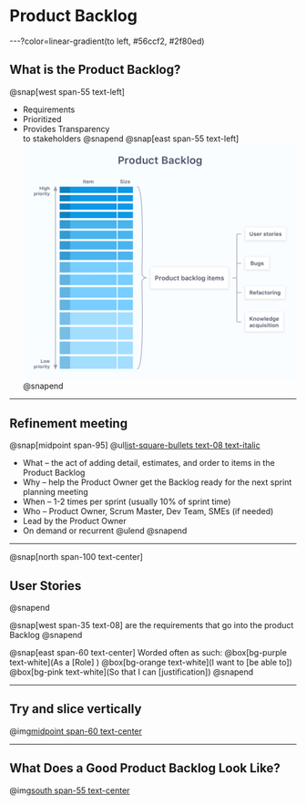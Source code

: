 # Product Backlog
---?color=linear-gradient(to left, #56ccf2, #2f80ed)
## What is the Product Backlog?
@snap[west span-55 text-left]
- Requirements
- Prioritized
- Provides Transparency<br>to stakeholders
@snapend
@snap[east span-55 text-left]
![width=250](assets/img/product-backlog.png)
@snapend

---
## Refinement meeting
@snap[midpoint span-95]
@ul[list-square-bullets text-08 text-italic](true)
- What – the act of adding detail, estimates, and order to items in the Product Backlog
- Why – help the Product Owner get the Backlog ready for the next sprint planning meeting
- When – 1-2 times per sprint (usually 10% of sprint time)
- Who – Product Owner, Scrum Master, Dev Team, SMEs (if needed)
- Lead by the Product Owner
- On demand or recurrent
@ulend
@snapend

---
@snap[north span-100 text-center]
## User Stories
@snapend

@snap[west span-35 text-08]
are the requirements that go into the product Backlog
@snapend

@snap[east span-60 text-center]
Worded often as such:
@box[bg-purple text-white](As a [Role] )
@box[bg-orange text-white](I want to [be able to])
@box[bg-pink text-white](So that I can [justification])
@snapend

---
## Try and slice vertically
@img[midpoint span-60 text-center](assets/img/vertical-slice.jpg)

---
## What Does a Good Product Backlog Look Like?
@img[south span-55 text-center](assets/img/deep.png)
